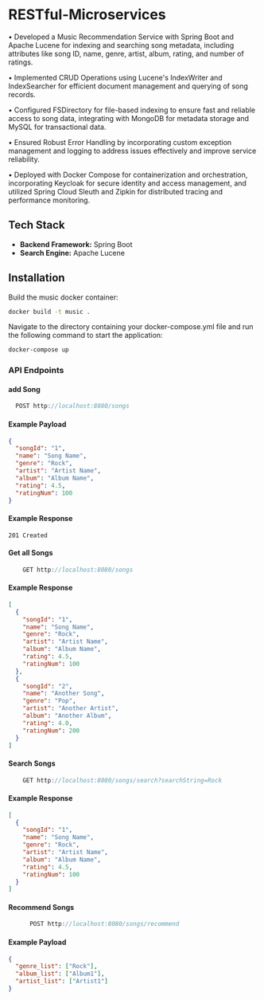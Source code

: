 # RESTful-Microservices

• Developed a Music Recommendation Service with Spring Boot and Apache Lucene for indexing and searching song metadata, including attributes like song ID, name, genre, artist, album, rating, and number of ratings.

• Implemented CRUD Operations using Lucene's IndexWriter and IndexSearcher for efficient document management and querying of song records.

• Configured FSDirectory for file-based indexing to ensure fast and reliable access to song data, integrating with MongoDB for metadata storage and MySQL for transactional data.

• Ensured Robust Error Handling by incorporating custom exception management and logging to address issues effectively and improve service reliability.

• Deployed with Docker Compose for containerization and orchestration, incorporating Keycloak for secure identity and access management, and utilized Spring Cloud Sleuth and Zipkin for distributed tracing and performance monitoring.

## Tech Stack

- **Backend Framework:** Spring Boot
- **Search Engine:** Apache Lucene

## Installation

Build the music docker container:

```bash
docker build -t music .
```

Navigate to the directory containing your docker-compose.yml file and run the following command to start the application:

```bash
docker-compose up
```

### API Endpoints


#### add Song
```javascript
  POST http://localhost:8080/songs
```
#### Example Payload
```json 
{
  "songId": "1",
  "name": "Song Name",
  "genre": "Rock",
  "artist": "Artist Name",
  "album": "Album Name",
  "rating": 4.5,
  "ratingNum": 100
}

```

#### Example Response
```
201 Created
```

#### Get all Songs
```javascript
    GET http://localhost:8080/songs
```
#### Example Response
```json 
[
  {
    "songId": "1",
    "name": "Song Name",
    "genre": "Rock",
    "artist": "Artist Name",
    "album": "Album Name",
    "rating": 4.5,
    "ratingNum": 100
  },
  {
    "songId": "2",
    "name": "Another Song",
    "genre": "Pop",
    "artist": "Another Artist",
    "album": "Another Album",
    "rating": 4.0,
    "ratingNum": 200
  }
]

```

#### Search Songs
```javascript
    GET http://localhost:8080/songs/search?searchString=Rock
```
#### Example Response
```json 
[
  {
    "songId": "1",
    "name": "Song Name",
    "genre": "Rock",
    "artist": "Artist Name",
    "album": "Album Name",
    "rating": 4.5,
    "ratingNum": 100
  }
]
```

#### Recommend Songs

```javascript
      POST http://localhost:8080/songs/recommend
```
#### Example Payload
```json 
{
  "genre_list": ["Rock"],
  "album_list": ["Album1"],
  "artist_list": ["Artist1"]
}
```


